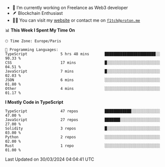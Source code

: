 - 🔭 I’m currently working on Freelance as Web3 developer
- 🪶 Blockchain Enthusiast
- 👨‍💻 You can visit my [website](https://f1tch.xyz) or contact me on [`f1tch@proton.me`](mailto:f1tch@proton.me)

<!--START_SECTION:waka-->
📊 **This Week I Spent My Time On** 

```text
🕑︎ Time Zone: Europe/Paris

💬 Programming Languages: 
TypeScript               5 hrs 48 mins       ███████████████████████░░   90.33 % 
CSS                      17 mins             █░░░░░░░░░░░░░░░░░░░░░░░░   04.51 % 
JavaScript               7 mins              █░░░░░░░░░░░░░░░░░░░░░░░░   02.03 % 
JSON                     6 mins              ░░░░░░░░░░░░░░░░░░░░░░░░░   01.80 % 
Other                    4 mins              ░░░░░░░░░░░░░░░░░░░░░░░░░   01.17 % 
```

**I Mostly Code in TypeScript** 

```text
TypeScript               47 repos            ████████████░░░░░░░░░░░░░   47.00 % 
JavaScript               27 repos            ███████░░░░░░░░░░░░░░░░░░   27.00 % 
Solidity                 3 repos             █░░░░░░░░░░░░░░░░░░░░░░░░   03.00 % 
Python                   2 repos             ░░░░░░░░░░░░░░░░░░░░░░░░░   02.00 % 
Rust                     1 repo              ░░░░░░░░░░░░░░░░░░░░░░░░░   01.00 % 
```




 Last Updated on 30/03/2024 04:04:41 UTC
<!--END_SECTION:waka-->
